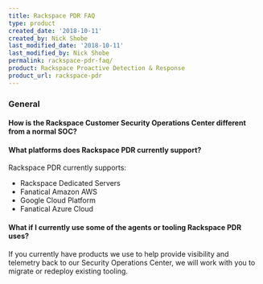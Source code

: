```yaml
---
title: Rackspace PDR FAQ
type: product
created_date: '2018-10-11'
created_by: Nick Shobe
last_modified_date: '2018-10-11'
last_modified_by: Nick Shobe
permalink: rackspace-pdr-faq/
product: Rackspace Proactive Detection & Response
product_url: rackspace-pdr
---
```


### General

#### How is the Rackspace Customer Security Operations Center different from a normal SOC?

#### What platforms does Rackspace PDR currently support?

Rackspace PDR currently supports:
* Rackspace Dedicated Servers
* Fanatical Amazon AWS
* Google Cloud Platform
* Fanatical Azure Cloud

#### What if I currently use some of the agents or tooling Rackspace PDR uses?

If you currently have products we use to help provide visibility and telemetry back to our Security Operations Center, we will work with you to migrate or redeploy existing tooling.
